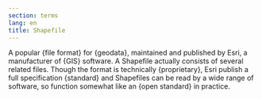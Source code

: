 ```yaml
---
section: terms
lang: en
title: Shapefile
---
```


A popular {file format} for {geodata}, maintained and published by Esri, a manufacturer of {GIS} software. A Shapefile actually consists of several related files. Though the format is technically {proprietary}, Esri publish a full specification {standard} and Shapefiles can be read by a wide range of software, so function somewhat like an {open standard} in practice.